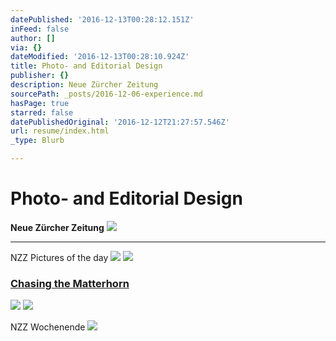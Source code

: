 ```yaml
---
datePublished: '2016-12-13T00:28:12.151Z'
inFeed: false
author: []
via: {}
dateModified: '2016-12-13T00:28:10.924Z'
title: Photo- and Editorial Design
publisher: {}
description: Neue Zürcher Zeitung
sourcePath: _posts/2016-12-06-experience.md
hasPage: true
starred: false
datePublishedOriginal: '2016-12-12T21:27:57.546Z'
url: resume/index.html
_type: Blurb

---
```

# Photo- and Editorial Design

**Neue Zürcher Zeitung**
![](https://the-grid-user-content.s3-us-west-2.amazonaws.com/4afd79a7-a6d9-41a1-a6e4-0e497d27e85f.png)

---

NZZ Pictures of the day
![](https://the-grid-user-content.s3-us-west-2.amazonaws.com/7d5784eb-1ab6-4128-9d32-0e9dd443fc31.png)
![](https://the-grid-user-content.s3-us-west-2.amazonaws.com/af40bc7d-38a4-4a8c-a463-e0c23238cf41.png)

### [Chasing the Matterhorn][0]
![](https://the-grid-user-content.s3-us-west-2.amazonaws.com/d25cd993-d7f6-47ff-b46d-6bb328cb7e9a.png)
![](https://the-grid-user-content.s3-us-west-2.amazonaws.com/58d37bb8-8e46-4438-b162-90bda6ba83c4.png)

NZZ Wochenende
![](https://the-grid-user-content.s3-us-west-2.amazonaws.com/de26b973-ea08-4fc4-a936-1c4bd9218920.jpg)

[0]: http://matterhorn.nzz.ch/